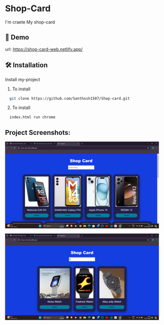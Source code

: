 # Shop-Card

I'm craete My shop-card

## 🔗 Demo

url: https://shop-card-web.netlify.app/

## 🛠 Installation

Install my-project

1. To install
```bash
  git clone https://github.com/Santhosh1507/Shop-card.git
```
2. To install
```bash
  index.html run chrome
```
## Project Screenshots:
![alt text](<image/Screenshot 2024-05-07 075349.png>)

![alt text](<image/Screenshot 2024-05-07 075404.png>)
